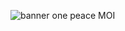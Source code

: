 ![banner one peace](https://user-images.githubusercontent.com/61975395/126219077-34e804ce-6b90-44df-994c-8cea35db3bc0.gif)
MOI
